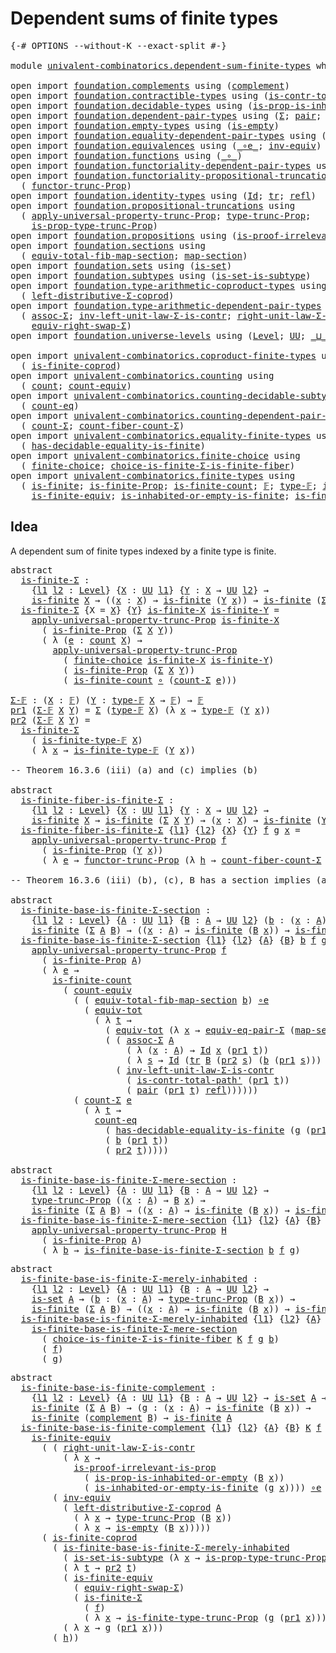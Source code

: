 # Dependent sums of finite types

<pre class="Agda"><a id="43" class="Symbol">{-#</a> <a id="47" class="Keyword">OPTIONS</a> <a id="55" class="Pragma">--without-K</a> <a id="67" class="Pragma">--exact-split</a> <a id="81" class="Symbol">#-}</a>

<a id="86" class="Keyword">module</a> <a id="93" href="univalent-combinatorics.dependent-sum-finite-types.html" class="Module">univalent-combinatorics.dependent-sum-finite-types</a> <a id="144" class="Keyword">where</a>

<a id="151" class="Keyword">open</a> <a id="156" class="Keyword">import</a> <a id="163" href="foundation.complements.html" class="Module">foundation.complements</a> <a id="186" class="Keyword">using</a> <a id="192" class="Symbol">(</a><a id="193" href="foundation.complements.html#465" class="Function">complement</a><a id="203" class="Symbol">)</a>
<a id="205" class="Keyword">open</a> <a id="210" class="Keyword">import</a> <a id="217" href="foundation.contractible-types.html" class="Module">foundation.contractible-types</a> <a id="247" class="Keyword">using</a> <a id="253" class="Symbol">(</a><a id="254" href="foundation-core.contractible-types.html#2189" class="Function">is-contr-total-path&#39;</a><a id="274" class="Symbol">)</a>
<a id="276" class="Keyword">open</a> <a id="281" class="Keyword">import</a> <a id="288" href="foundation.decidable-types.html" class="Module">foundation.decidable-types</a> <a id="315" class="Keyword">using</a> <a id="321" class="Symbol">(</a><a id="322" href="foundation.decidable-types.html#7207" class="Function">is-prop-is-inhabited-or-empty</a><a id="351" class="Symbol">)</a>
<a id="353" class="Keyword">open</a> <a id="358" class="Keyword">import</a> <a id="365" href="foundation.dependent-pair-types.html" class="Module">foundation.dependent-pair-types</a> <a id="397" class="Keyword">using</a> <a id="403" class="Symbol">(</a><a id="404" href="foundation-core.dependent-pair-types.html#502" class="Record">Σ</a><a id="405" class="Symbol">;</a> <a id="407" href="foundation-core.dependent-pair-types.html#575" class="InductiveConstructor">pair</a><a id="411" class="Symbol">;</a> <a id="413" href="foundation-core.dependent-pair-types.html#592" class="Field">pr1</a><a id="416" class="Symbol">;</a> <a id="418" href="foundation-core.dependent-pair-types.html#604" class="Field">pr2</a><a id="421" class="Symbol">)</a>
<a id="423" class="Keyword">open</a> <a id="428" class="Keyword">import</a> <a id="435" href="foundation.empty-types.html" class="Module">foundation.empty-types</a> <a id="458" class="Keyword">using</a> <a id="464" class="Symbol">(</a><a id="465" href="foundation-core.empty-types.html#1218" class="Function">is-empty</a><a id="473" class="Symbol">)</a>
<a id="475" class="Keyword">open</a> <a id="480" class="Keyword">import</a> <a id="487" href="foundation.equality-dependent-pair-types.html" class="Module">foundation.equality-dependent-pair-types</a> <a id="528" class="Keyword">using</a> <a id="534" class="Symbol">(</a><a id="535" href="foundation.equality-dependent-pair-types.html#2064" class="Function">equiv-eq-pair-Σ</a><a id="550" class="Symbol">)</a>
<a id="552" class="Keyword">open</a> <a id="557" class="Keyword">import</a> <a id="564" href="foundation.equivalences.html" class="Module">foundation.equivalences</a> <a id="588" class="Keyword">using</a> <a id="594" class="Symbol">(</a><a id="595" href="foundation-core.equivalences.html#7843" class="Function Operator">_∘e_</a><a id="599" class="Symbol">;</a> <a id="601" href="foundation-core.equivalences.html#5707" class="Function">inv-equiv</a><a id="610" class="Symbol">)</a>
<a id="612" class="Keyword">open</a> <a id="617" class="Keyword">import</a> <a id="624" href="foundation.functions.html" class="Module">foundation.functions</a> <a id="645" class="Keyword">using</a> <a id="651" class="Symbol">(</a><a id="652" href="foundation-core.functions.html#407" class="Function Operator">_∘_</a><a id="655" class="Symbol">)</a>
<a id="657" class="Keyword">open</a> <a id="662" class="Keyword">import</a> <a id="669" href="foundation.functoriality-dependent-pair-types.html" class="Module">foundation.functoriality-dependent-pair-types</a> <a id="715" class="Keyword">using</a> <a id="721" class="Symbol">(</a><a id="722" href="foundation-core.functoriality-dependent-pair-types.html#6804" class="Function">equiv-tot</a><a id="731" class="Symbol">)</a>
<a id="733" class="Keyword">open</a> <a id="738" class="Keyword">import</a> <a id="745" href="foundation.functoriality-propositional-truncation.html" class="Module">foundation.functoriality-propositional-truncation</a> <a id="795" class="Keyword">using</a>
  <a id="803" class="Symbol">(</a> <a id="805" href="foundation.functoriality-propositional-truncation.html#1451" class="Function">functor-trunc-Prop</a><a id="823" class="Symbol">)</a>
<a id="825" class="Keyword">open</a> <a id="830" class="Keyword">import</a> <a id="837" href="foundation.identity-types.html" class="Module">foundation.identity-types</a> <a id="863" class="Keyword">using</a> <a id="869" class="Symbol">(</a><a id="870" href="foundation-core.identity-types.html#641" class="Datatype">Id</a><a id="872" class="Symbol">;</a> <a id="874" href="foundation-core.identity-types.html#4584" class="Function">tr</a><a id="876" class="Symbol">;</a> <a id="878" href="foundation-core.identity-types.html#694" class="InductiveConstructor">refl</a><a id="882" class="Symbol">)</a>
<a id="884" class="Keyword">open</a> <a id="889" class="Keyword">import</a> <a id="896" href="foundation.propositional-truncations.html" class="Module">foundation.propositional-truncations</a> <a id="933" class="Keyword">using</a>
  <a id="941" class="Symbol">(</a> <a id="943" href="foundation.propositional-truncations.html#5148" class="Function">apply-universal-property-trunc-Prop</a><a id="978" class="Symbol">;</a> <a id="980" href="foundation.propositional-truncations.html#1701" class="Postulate">type-trunc-Prop</a><a id="995" class="Symbol">;</a>
    <a id="1001" href="foundation.propositional-truncations.html#1951" class="Function">is-prop-type-trunc-Prop</a><a id="1024" class="Symbol">)</a>
<a id="1026" class="Keyword">open</a> <a id="1031" class="Keyword">import</a> <a id="1038" href="foundation.propositions.html" class="Module">foundation.propositions</a> <a id="1062" class="Keyword">using</a> <a id="1068" class="Symbol">(</a><a id="1069" href="foundation-core.propositions.html#2978" class="Function">is-proof-irrelevant-is-prop</a><a id="1096" class="Symbol">)</a>
<a id="1098" class="Keyword">open</a> <a id="1103" class="Keyword">import</a> <a id="1110" href="foundation.sections.html" class="Module">foundation.sections</a> <a id="1130" class="Keyword">using</a>
  <a id="1138" class="Symbol">(</a> <a id="1140" href="foundation.sections.html#3092" class="Function">equiv-total-fib-map-section</a><a id="1167" class="Symbol">;</a> <a id="1169" href="foundation.sections.html#1762" class="Function">map-section</a><a id="1180" class="Symbol">)</a>
<a id="1182" class="Keyword">open</a> <a id="1187" class="Keyword">import</a> <a id="1194" href="foundation.sets.html" class="Module">foundation.sets</a> <a id="1210" class="Keyword">using</a> <a id="1216" class="Symbol">(</a><a id="1217" href="foundation-core.sets.html#1099" class="Function">is-set</a><a id="1223" class="Symbol">)</a>
<a id="1225" class="Keyword">open</a> <a id="1230" class="Keyword">import</a> <a id="1237" href="foundation.subtypes.html" class="Module">foundation.subtypes</a> <a id="1257" class="Keyword">using</a> <a id="1263" class="Symbol">(</a><a id="1264" href="foundation-core.subtypes.html#4137" class="Function">is-set-is-subtype</a><a id="1281" class="Symbol">)</a>
<a id="1283" class="Keyword">open</a> <a id="1288" class="Keyword">import</a> <a id="1295" href="foundation.type-arithmetic-coproduct-types.html" class="Module">foundation.type-arithmetic-coproduct-types</a> <a id="1338" class="Keyword">using</a>
  <a id="1346" class="Symbol">(</a> <a id="1348" href="foundation.type-arithmetic-coproduct-types.html#7217" class="Function">left-distributive-Σ-coprod</a><a id="1374" class="Symbol">)</a>
<a id="1376" class="Keyword">open</a> <a id="1381" class="Keyword">import</a> <a id="1388" href="foundation.type-arithmetic-dependent-pair-types.html" class="Module">foundation.type-arithmetic-dependent-pair-types</a> <a id="1436" class="Keyword">using</a>
  <a id="1444" class="Symbol">(</a> <a id="1446" href="foundation-core.type-arithmetic-dependent-pair-types.html#5662" class="Function">assoc-Σ</a><a id="1453" class="Symbol">;</a> <a id="1455" href="foundation-core.type-arithmetic-dependent-pair-types.html#3569" class="Function">inv-left-unit-law-Σ-is-contr</a><a id="1483" class="Symbol">;</a> <a id="1485" href="foundation-core.type-arithmetic-dependent-pair-types.html#4301" class="Function">right-unit-law-Σ-is-contr</a><a id="1510" class="Symbol">;</a>
    <a id="1516" href="foundation-core.type-arithmetic-dependent-pair-types.html#11499" class="Function">equiv-right-swap-Σ</a><a id="1534" class="Symbol">)</a>
<a id="1536" class="Keyword">open</a> <a id="1541" class="Keyword">import</a> <a id="1548" href="foundation.universe-levels.html" class="Module">foundation.universe-levels</a> <a id="1575" class="Keyword">using</a> <a id="1581" class="Symbol">(</a><a id="1582" href="Agda.Primitive.html#597" class="Postulate">Level</a><a id="1587" class="Symbol">;</a> <a id="1589" href="foundation-core.universe-levels.html#222" class="Primitive">UU</a><a id="1591" class="Symbol">;</a> <a id="1593" href="Agda.Primitive.html#810" class="Primitive Operator">_⊔_</a><a id="1596" class="Symbol">)</a>

<a id="1599" class="Keyword">open</a> <a id="1604" class="Keyword">import</a> <a id="1611" href="univalent-combinatorics.coproduct-finite-types.html" class="Module">univalent-combinatorics.coproduct-finite-types</a> <a id="1658" class="Keyword">using</a>
  <a id="1666" class="Symbol">(</a> <a id="1668" href="univalent-combinatorics.coproduct-finite-types.html#1581" class="Function">is-finite-coprod</a><a id="1684" class="Symbol">)</a>
<a id="1686" class="Keyword">open</a> <a id="1691" class="Keyword">import</a> <a id="1698" href="univalent-combinatorics.counting.html" class="Module">univalent-combinatorics.counting</a> <a id="1731" class="Keyword">using</a>
  <a id="1739" class="Symbol">(</a> <a id="1741" href="univalent-combinatorics.counting.html#1746" class="Function">count</a><a id="1746" class="Symbol">;</a> <a id="1748" href="univalent-combinatorics.counting.html#2961" class="Function">count-equiv</a><a id="1759" class="Symbol">)</a>
<a id="1761" class="Keyword">open</a> <a id="1766" class="Keyword">import</a> <a id="1773" href="univalent-combinatorics.counting-decidable-subtypes.html" class="Module">univalent-combinatorics.counting-decidable-subtypes</a> <a id="1825" class="Keyword">using</a>
  <a id="1833" class="Symbol">(</a> <a id="1835" href="univalent-combinatorics.counting-decidable-subtypes.html#3453" class="Function">count-eq</a><a id="1843" class="Symbol">)</a>
<a id="1845" class="Keyword">open</a> <a id="1850" class="Keyword">import</a> <a id="1857" href="univalent-combinatorics.counting-dependent-pair-types.html" class="Module">univalent-combinatorics.counting-dependent-pair-types</a> <a id="1911" class="Keyword">using</a>
  <a id="1919" class="Symbol">(</a> <a id="1921" href="univalent-combinatorics.counting-dependent-pair-types.html#3962" class="Function">count-Σ</a><a id="1928" class="Symbol">;</a> <a id="1930" href="univalent-combinatorics.counting-dependent-pair-types.html#5330" class="Function">count-fiber-count-Σ</a><a id="1949" class="Symbol">)</a>
<a id="1951" class="Keyword">open</a> <a id="1956" class="Keyword">import</a> <a id="1963" href="univalent-combinatorics.equality-finite-types.html" class="Module">univalent-combinatorics.equality-finite-types</a> <a id="2009" class="Keyword">using</a>
  <a id="2017" class="Symbol">(</a> <a id="2019" href="univalent-combinatorics.equality-finite-types.html#1960" class="Function">has-decidable-equality-is-finite</a><a id="2051" class="Symbol">)</a>
<a id="2053" class="Keyword">open</a> <a id="2058" class="Keyword">import</a> <a id="2065" href="univalent-combinatorics.finite-choice.html" class="Module">univalent-combinatorics.finite-choice</a> <a id="2103" class="Keyword">using</a>
  <a id="2111" class="Symbol">(</a> <a id="2113" href="univalent-combinatorics.finite-choice.html#3449" class="Function">finite-choice</a><a id="2126" class="Symbol">;</a> <a id="2128" href="univalent-combinatorics.finite-choice.html#5480" class="Function">choice-is-finite-Σ-is-finite-fiber</a><a id="2162" class="Symbol">)</a>
<a id="2164" class="Keyword">open</a> <a id="2169" class="Keyword">import</a> <a id="2176" href="univalent-combinatorics.finite-types.html" class="Module">univalent-combinatorics.finite-types</a> <a id="2213" class="Keyword">using</a>
  <a id="2221" class="Symbol">(</a> <a id="2223" href="univalent-combinatorics.finite-types.html#3732" class="Function">is-finite</a><a id="2232" class="Symbol">;</a> <a id="2234" href="univalent-combinatorics.finite-types.html#3641" class="Function">is-finite-Prop</a><a id="2248" class="Symbol">;</a> <a id="2250" href="univalent-combinatorics.finite-types.html#3971" class="Function">is-finite-count</a><a id="2265" class="Symbol">;</a> <a id="2267" href="univalent-combinatorics.finite-types.html#4123" class="Function">𝔽</a><a id="2268" class="Symbol">;</a> <a id="2270" href="univalent-combinatorics.finite-types.html#4171" class="Function">type-𝔽</a><a id="2276" class="Symbol">;</a> <a id="2278" href="univalent-combinatorics.finite-types.html#4222" class="Function">is-finite-type-𝔽</a><a id="2294" class="Symbol">;</a>
    <a id="2300" href="univalent-combinatorics.finite-types.html#5952" class="Function">is-finite-equiv</a><a id="2315" class="Symbol">;</a> <a id="2317" href="univalent-combinatorics.finite-types.html#14446" class="Function">is-inhabited-or-empty-is-finite</a><a id="2348" class="Symbol">;</a> <a id="2350" href="univalent-combinatorics.finite-types.html#15158" class="Function">is-finite-type-trunc-Prop</a><a id="2375" class="Symbol">)</a>
</pre>
## Idea

A dependent sum of finite types indexed by a finite type is finite.

<pre class="Agda"><a id="2468" class="Keyword">abstract</a>
  <a id="is-finite-Σ"></a><a id="2479" href="univalent-combinatorics.dependent-sum-finite-types.html#2479" class="Function">is-finite-Σ</a> <a id="2491" class="Symbol">:</a>
    <a id="2497" class="Symbol">{</a><a id="2498" href="univalent-combinatorics.dependent-sum-finite-types.html#2498" class="Bound">l1</a> <a id="2501" href="univalent-combinatorics.dependent-sum-finite-types.html#2501" class="Bound">l2</a> <a id="2504" class="Symbol">:</a> <a id="2506" href="Agda.Primitive.html#597" class="Postulate">Level</a><a id="2511" class="Symbol">}</a> <a id="2513" class="Symbol">{</a><a id="2514" href="univalent-combinatorics.dependent-sum-finite-types.html#2514" class="Bound">X</a> <a id="2516" class="Symbol">:</a> <a id="2518" href="foundation-core.universe-levels.html#222" class="Primitive">UU</a> <a id="2521" href="univalent-combinatorics.dependent-sum-finite-types.html#2498" class="Bound">l1</a><a id="2523" class="Symbol">}</a> <a id="2525" class="Symbol">{</a><a id="2526" href="univalent-combinatorics.dependent-sum-finite-types.html#2526" class="Bound">Y</a> <a id="2528" class="Symbol">:</a> <a id="2530" href="univalent-combinatorics.dependent-sum-finite-types.html#2514" class="Bound">X</a> <a id="2532" class="Symbol">→</a> <a id="2534" href="foundation-core.universe-levels.html#222" class="Primitive">UU</a> <a id="2537" href="univalent-combinatorics.dependent-sum-finite-types.html#2501" class="Bound">l2</a><a id="2539" class="Symbol">}</a> <a id="2541" class="Symbol">→</a>
    <a id="2547" href="univalent-combinatorics.finite-types.html#3732" class="Function">is-finite</a> <a id="2557" href="univalent-combinatorics.dependent-sum-finite-types.html#2514" class="Bound">X</a> <a id="2559" class="Symbol">→</a> <a id="2561" class="Symbol">((</a><a id="2563" href="univalent-combinatorics.dependent-sum-finite-types.html#2563" class="Bound">x</a> <a id="2565" class="Symbol">:</a> <a id="2567" href="univalent-combinatorics.dependent-sum-finite-types.html#2514" class="Bound">X</a><a id="2568" class="Symbol">)</a> <a id="2570" class="Symbol">→</a> <a id="2572" href="univalent-combinatorics.finite-types.html#3732" class="Function">is-finite</a> <a id="2582" class="Symbol">(</a><a id="2583" href="univalent-combinatorics.dependent-sum-finite-types.html#2526" class="Bound">Y</a> <a id="2585" href="univalent-combinatorics.dependent-sum-finite-types.html#2563" class="Bound">x</a><a id="2586" class="Symbol">))</a> <a id="2589" class="Symbol">→</a> <a id="2591" href="univalent-combinatorics.finite-types.html#3732" class="Function">is-finite</a> <a id="2601" class="Symbol">(</a><a id="2602" href="foundation-core.dependent-pair-types.html#502" class="Record">Σ</a> <a id="2604" href="univalent-combinatorics.dependent-sum-finite-types.html#2514" class="Bound">X</a> <a id="2606" href="univalent-combinatorics.dependent-sum-finite-types.html#2526" class="Bound">Y</a><a id="2607" class="Symbol">)</a>
  <a id="2611" href="univalent-combinatorics.dependent-sum-finite-types.html#2479" class="Function">is-finite-Σ</a> <a id="2623" class="Symbol">{</a><a id="2624" class="Argument">X</a> <a id="2626" class="Symbol">=</a> <a id="2628" href="univalent-combinatorics.dependent-sum-finite-types.html#2628" class="Bound">X</a><a id="2629" class="Symbol">}</a> <a id="2631" class="Symbol">{</a><a id="2632" href="univalent-combinatorics.dependent-sum-finite-types.html#2632" class="Bound">Y</a><a id="2633" class="Symbol">}</a> <a id="2635" href="univalent-combinatorics.dependent-sum-finite-types.html#2635" class="Bound">is-finite-X</a> <a id="2647" href="univalent-combinatorics.dependent-sum-finite-types.html#2647" class="Bound">is-finite-Y</a> <a id="2659" class="Symbol">=</a>
    <a id="2665" href="foundation.propositional-truncations.html#5148" class="Function">apply-universal-property-trunc-Prop</a> <a id="2701" href="univalent-combinatorics.dependent-sum-finite-types.html#2635" class="Bound">is-finite-X</a>
      <a id="2719" class="Symbol">(</a> <a id="2721" href="univalent-combinatorics.finite-types.html#3641" class="Function">is-finite-Prop</a> <a id="2736" class="Symbol">(</a><a id="2737" href="foundation-core.dependent-pair-types.html#502" class="Record">Σ</a> <a id="2739" href="univalent-combinatorics.dependent-sum-finite-types.html#2628" class="Bound">X</a> <a id="2741" href="univalent-combinatorics.dependent-sum-finite-types.html#2632" class="Bound">Y</a><a id="2742" class="Symbol">))</a>
      <a id="2751" class="Symbol">(</a> <a id="2753" class="Symbol">λ</a> <a id="2755" class="Symbol">(</a><a id="2756" href="univalent-combinatorics.dependent-sum-finite-types.html#2756" class="Bound">e</a> <a id="2758" class="Symbol">:</a> <a id="2760" href="univalent-combinatorics.counting.html#1746" class="Function">count</a> <a id="2766" href="univalent-combinatorics.dependent-sum-finite-types.html#2628" class="Bound">X</a><a id="2767" class="Symbol">)</a> <a id="2769" class="Symbol">→</a>
        <a id="2779" href="foundation.propositional-truncations.html#5148" class="Function">apply-universal-property-trunc-Prop</a>
          <a id="2825" class="Symbol">(</a> <a id="2827" href="univalent-combinatorics.finite-choice.html#3449" class="Function">finite-choice</a> <a id="2841" href="univalent-combinatorics.dependent-sum-finite-types.html#2635" class="Bound">is-finite-X</a> <a id="2853" href="univalent-combinatorics.dependent-sum-finite-types.html#2647" class="Bound">is-finite-Y</a><a id="2864" class="Symbol">)</a>
          <a id="2876" class="Symbol">(</a> <a id="2878" href="univalent-combinatorics.finite-types.html#3641" class="Function">is-finite-Prop</a> <a id="2893" class="Symbol">(</a><a id="2894" href="foundation-core.dependent-pair-types.html#502" class="Record">Σ</a> <a id="2896" href="univalent-combinatorics.dependent-sum-finite-types.html#2628" class="Bound">X</a> <a id="2898" href="univalent-combinatorics.dependent-sum-finite-types.html#2632" class="Bound">Y</a><a id="2899" class="Symbol">))</a>
          <a id="2912" class="Symbol">(</a> <a id="2914" href="univalent-combinatorics.finite-types.html#3971" class="Function">is-finite-count</a> <a id="2930" href="foundation-core.functions.html#407" class="Function Operator">∘</a> <a id="2932" class="Symbol">(</a><a id="2933" href="univalent-combinatorics.counting-dependent-pair-types.html#3962" class="Function">count-Σ</a> <a id="2941" href="univalent-combinatorics.dependent-sum-finite-types.html#2756" class="Bound">e</a><a id="2942" class="Symbol">)))</a>

<a id="Σ-𝔽"></a><a id="2947" href="univalent-combinatorics.dependent-sum-finite-types.html#2947" class="Function">Σ-𝔽</a> <a id="2951" class="Symbol">:</a> <a id="2953" class="Symbol">(</a><a id="2954" href="univalent-combinatorics.dependent-sum-finite-types.html#2954" class="Bound">X</a> <a id="2956" class="Symbol">:</a> <a id="2958" href="univalent-combinatorics.finite-types.html#4123" class="Function">𝔽</a><a id="2959" class="Symbol">)</a> <a id="2961" class="Symbol">(</a><a id="2962" href="univalent-combinatorics.dependent-sum-finite-types.html#2962" class="Bound">Y</a> <a id="2964" class="Symbol">:</a> <a id="2966" href="univalent-combinatorics.finite-types.html#4171" class="Function">type-𝔽</a> <a id="2973" href="univalent-combinatorics.dependent-sum-finite-types.html#2954" class="Bound">X</a> <a id="2975" class="Symbol">→</a> <a id="2977" href="univalent-combinatorics.finite-types.html#4123" class="Function">𝔽</a><a id="2978" class="Symbol">)</a> <a id="2980" class="Symbol">→</a> <a id="2982" href="univalent-combinatorics.finite-types.html#4123" class="Function">𝔽</a>
<a id="2984" href="foundation-core.dependent-pair-types.html#592" class="Field">pr1</a> <a id="2988" class="Symbol">(</a><a id="2989" href="univalent-combinatorics.dependent-sum-finite-types.html#2947" class="Function">Σ-𝔽</a> <a id="2993" href="univalent-combinatorics.dependent-sum-finite-types.html#2993" class="Bound">X</a> <a id="2995" href="univalent-combinatorics.dependent-sum-finite-types.html#2995" class="Bound">Y</a><a id="2996" class="Symbol">)</a> <a id="2998" class="Symbol">=</a> <a id="3000" href="foundation-core.dependent-pair-types.html#502" class="Record">Σ</a> <a id="3002" class="Symbol">(</a><a id="3003" href="univalent-combinatorics.finite-types.html#4171" class="Function">type-𝔽</a> <a id="3010" href="univalent-combinatorics.dependent-sum-finite-types.html#2993" class="Bound">X</a><a id="3011" class="Symbol">)</a> <a id="3013" class="Symbol">(λ</a> <a id="3016" href="univalent-combinatorics.dependent-sum-finite-types.html#3016" class="Bound">x</a> <a id="3018" class="Symbol">→</a> <a id="3020" href="univalent-combinatorics.finite-types.html#4171" class="Function">type-𝔽</a> <a id="3027" class="Symbol">(</a><a id="3028" href="univalent-combinatorics.dependent-sum-finite-types.html#2995" class="Bound">Y</a> <a id="3030" href="univalent-combinatorics.dependent-sum-finite-types.html#3016" class="Bound">x</a><a id="3031" class="Symbol">))</a>
<a id="3034" href="foundation-core.dependent-pair-types.html#604" class="Field">pr2</a> <a id="3038" class="Symbol">(</a><a id="3039" href="univalent-combinatorics.dependent-sum-finite-types.html#2947" class="Function">Σ-𝔽</a> <a id="3043" href="univalent-combinatorics.dependent-sum-finite-types.html#3043" class="Bound">X</a> <a id="3045" href="univalent-combinatorics.dependent-sum-finite-types.html#3045" class="Bound">Y</a><a id="3046" class="Symbol">)</a> <a id="3048" class="Symbol">=</a>
  <a id="3052" href="univalent-combinatorics.dependent-sum-finite-types.html#2479" class="Function">is-finite-Σ</a>
    <a id="3068" class="Symbol">(</a> <a id="3070" href="univalent-combinatorics.finite-types.html#4222" class="Function">is-finite-type-𝔽</a> <a id="3087" href="univalent-combinatorics.dependent-sum-finite-types.html#3043" class="Bound">X</a><a id="3088" class="Symbol">)</a>
    <a id="3094" class="Symbol">(</a> <a id="3096" class="Symbol">λ</a> <a id="3098" href="univalent-combinatorics.dependent-sum-finite-types.html#3098" class="Bound">x</a> <a id="3100" class="Symbol">→</a> <a id="3102" href="univalent-combinatorics.finite-types.html#4222" class="Function">is-finite-type-𝔽</a> <a id="3119" class="Symbol">(</a><a id="3120" href="univalent-combinatorics.dependent-sum-finite-types.html#3045" class="Bound">Y</a> <a id="3122" href="univalent-combinatorics.dependent-sum-finite-types.html#3098" class="Bound">x</a><a id="3123" class="Symbol">))</a>

<a id="3127" class="Comment">-- Theorem 16.3.6 (iii) (a) and (c) implies (b)</a>

<a id="3176" class="Keyword">abstract</a>
  <a id="is-finite-fiber-is-finite-Σ"></a><a id="3187" href="univalent-combinatorics.dependent-sum-finite-types.html#3187" class="Function">is-finite-fiber-is-finite-Σ</a> <a id="3215" class="Symbol">:</a>
    <a id="3221" class="Symbol">{</a><a id="3222" href="univalent-combinatorics.dependent-sum-finite-types.html#3222" class="Bound">l1</a> <a id="3225" href="univalent-combinatorics.dependent-sum-finite-types.html#3225" class="Bound">l2</a> <a id="3228" class="Symbol">:</a> <a id="3230" href="Agda.Primitive.html#597" class="Postulate">Level</a><a id="3235" class="Symbol">}</a> <a id="3237" class="Symbol">{</a><a id="3238" href="univalent-combinatorics.dependent-sum-finite-types.html#3238" class="Bound">X</a> <a id="3240" class="Symbol">:</a> <a id="3242" href="foundation-core.universe-levels.html#222" class="Primitive">UU</a> <a id="3245" href="univalent-combinatorics.dependent-sum-finite-types.html#3222" class="Bound">l1</a><a id="3247" class="Symbol">}</a> <a id="3249" class="Symbol">{</a><a id="3250" href="univalent-combinatorics.dependent-sum-finite-types.html#3250" class="Bound">Y</a> <a id="3252" class="Symbol">:</a> <a id="3254" href="univalent-combinatorics.dependent-sum-finite-types.html#3238" class="Bound">X</a> <a id="3256" class="Symbol">→</a> <a id="3258" href="foundation-core.universe-levels.html#222" class="Primitive">UU</a> <a id="3261" href="univalent-combinatorics.dependent-sum-finite-types.html#3225" class="Bound">l2</a><a id="3263" class="Symbol">}</a> <a id="3265" class="Symbol">→</a>
    <a id="3271" href="univalent-combinatorics.finite-types.html#3732" class="Function">is-finite</a> <a id="3281" href="univalent-combinatorics.dependent-sum-finite-types.html#3238" class="Bound">X</a> <a id="3283" class="Symbol">→</a> <a id="3285" href="univalent-combinatorics.finite-types.html#3732" class="Function">is-finite</a> <a id="3295" class="Symbol">(</a><a id="3296" href="foundation-core.dependent-pair-types.html#502" class="Record">Σ</a> <a id="3298" href="univalent-combinatorics.dependent-sum-finite-types.html#3238" class="Bound">X</a> <a id="3300" href="univalent-combinatorics.dependent-sum-finite-types.html#3250" class="Bound">Y</a><a id="3301" class="Symbol">)</a> <a id="3303" class="Symbol">→</a> <a id="3305" class="Symbol">(</a><a id="3306" href="univalent-combinatorics.dependent-sum-finite-types.html#3306" class="Bound">x</a> <a id="3308" class="Symbol">:</a> <a id="3310" href="univalent-combinatorics.dependent-sum-finite-types.html#3238" class="Bound">X</a><a id="3311" class="Symbol">)</a> <a id="3313" class="Symbol">→</a> <a id="3315" href="univalent-combinatorics.finite-types.html#3732" class="Function">is-finite</a> <a id="3325" class="Symbol">(</a><a id="3326" href="univalent-combinatorics.dependent-sum-finite-types.html#3250" class="Bound">Y</a> <a id="3328" href="univalent-combinatorics.dependent-sum-finite-types.html#3306" class="Bound">x</a><a id="3329" class="Symbol">)</a>
  <a id="3333" href="univalent-combinatorics.dependent-sum-finite-types.html#3187" class="Function">is-finite-fiber-is-finite-Σ</a> <a id="3361" class="Symbol">{</a><a id="3362" href="univalent-combinatorics.dependent-sum-finite-types.html#3362" class="Bound">l1</a><a id="3364" class="Symbol">}</a> <a id="3366" class="Symbol">{</a><a id="3367" href="univalent-combinatorics.dependent-sum-finite-types.html#3367" class="Bound">l2</a><a id="3369" class="Symbol">}</a> <a id="3371" class="Symbol">{</a><a id="3372" href="univalent-combinatorics.dependent-sum-finite-types.html#3372" class="Bound">X</a><a id="3373" class="Symbol">}</a> <a id="3375" class="Symbol">{</a><a id="3376" href="univalent-combinatorics.dependent-sum-finite-types.html#3376" class="Bound">Y</a><a id="3377" class="Symbol">}</a> <a id="3379" href="univalent-combinatorics.dependent-sum-finite-types.html#3379" class="Bound">f</a> <a id="3381" href="univalent-combinatorics.dependent-sum-finite-types.html#3381" class="Bound">g</a> <a id="3383" href="univalent-combinatorics.dependent-sum-finite-types.html#3383" class="Bound">x</a> <a id="3385" class="Symbol">=</a>
    <a id="3391" href="foundation.propositional-truncations.html#5148" class="Function">apply-universal-property-trunc-Prop</a> <a id="3427" href="univalent-combinatorics.dependent-sum-finite-types.html#3379" class="Bound">f</a>
      <a id="3435" class="Symbol">(</a> <a id="3437" href="univalent-combinatorics.finite-types.html#3641" class="Function">is-finite-Prop</a> <a id="3452" class="Symbol">(</a><a id="3453" href="univalent-combinatorics.dependent-sum-finite-types.html#3376" class="Bound">Y</a> <a id="3455" href="univalent-combinatorics.dependent-sum-finite-types.html#3383" class="Bound">x</a><a id="3456" class="Symbol">))</a>
      <a id="3465" class="Symbol">(</a> <a id="3467" class="Symbol">λ</a> <a id="3469" href="univalent-combinatorics.dependent-sum-finite-types.html#3469" class="Bound">e</a> <a id="3471" class="Symbol">→</a> <a id="3473" href="foundation.functoriality-propositional-truncation.html#1451" class="Function">functor-trunc-Prop</a> <a id="3492" class="Symbol">(λ</a> <a id="3495" href="univalent-combinatorics.dependent-sum-finite-types.html#3495" class="Bound">h</a> <a id="3497" class="Symbol">→</a> <a id="3499" href="univalent-combinatorics.counting-dependent-pair-types.html#5330" class="Function">count-fiber-count-Σ</a> <a id="3519" href="univalent-combinatorics.dependent-sum-finite-types.html#3469" class="Bound">e</a> <a id="3521" href="univalent-combinatorics.dependent-sum-finite-types.html#3495" class="Bound">h</a> <a id="3523" href="univalent-combinatorics.dependent-sum-finite-types.html#3383" class="Bound">x</a><a id="3524" class="Symbol">)</a> <a id="3526" href="univalent-combinatorics.dependent-sum-finite-types.html#3381" class="Bound">g</a><a id="3527" class="Symbol">)</a>

<a id="3530" class="Comment">-- Theorem 16.3.6 (iii) (b), (c), B has a section implies (a)</a>

<a id="3593" class="Keyword">abstract</a>
  <a id="is-finite-base-is-finite-Σ-section"></a><a id="3604" href="univalent-combinatorics.dependent-sum-finite-types.html#3604" class="Function">is-finite-base-is-finite-Σ-section</a> <a id="3639" class="Symbol">:</a>
    <a id="3645" class="Symbol">{</a><a id="3646" href="univalent-combinatorics.dependent-sum-finite-types.html#3646" class="Bound">l1</a> <a id="3649" href="univalent-combinatorics.dependent-sum-finite-types.html#3649" class="Bound">l2</a> <a id="3652" class="Symbol">:</a> <a id="3654" href="Agda.Primitive.html#597" class="Postulate">Level</a><a id="3659" class="Symbol">}</a> <a id="3661" class="Symbol">{</a><a id="3662" href="univalent-combinatorics.dependent-sum-finite-types.html#3662" class="Bound">A</a> <a id="3664" class="Symbol">:</a> <a id="3666" href="foundation-core.universe-levels.html#222" class="Primitive">UU</a> <a id="3669" href="univalent-combinatorics.dependent-sum-finite-types.html#3646" class="Bound">l1</a><a id="3671" class="Symbol">}</a> <a id="3673" class="Symbol">{</a><a id="3674" href="univalent-combinatorics.dependent-sum-finite-types.html#3674" class="Bound">B</a> <a id="3676" class="Symbol">:</a> <a id="3678" href="univalent-combinatorics.dependent-sum-finite-types.html#3662" class="Bound">A</a> <a id="3680" class="Symbol">→</a> <a id="3682" href="foundation-core.universe-levels.html#222" class="Primitive">UU</a> <a id="3685" href="univalent-combinatorics.dependent-sum-finite-types.html#3649" class="Bound">l2</a><a id="3687" class="Symbol">}</a> <a id="3689" class="Symbol">(</a><a id="3690" href="univalent-combinatorics.dependent-sum-finite-types.html#3690" class="Bound">b</a> <a id="3692" class="Symbol">:</a> <a id="3694" class="Symbol">(</a><a id="3695" href="univalent-combinatorics.dependent-sum-finite-types.html#3695" class="Bound">x</a> <a id="3697" class="Symbol">:</a> <a id="3699" href="univalent-combinatorics.dependent-sum-finite-types.html#3662" class="Bound">A</a><a id="3700" class="Symbol">)</a> <a id="3702" class="Symbol">→</a> <a id="3704" href="univalent-combinatorics.dependent-sum-finite-types.html#3674" class="Bound">B</a> <a id="3706" href="univalent-combinatorics.dependent-sum-finite-types.html#3695" class="Bound">x</a><a id="3707" class="Symbol">)</a> <a id="3709" class="Symbol">→</a>
    <a id="3715" href="univalent-combinatorics.finite-types.html#3732" class="Function">is-finite</a> <a id="3725" class="Symbol">(</a><a id="3726" href="foundation-core.dependent-pair-types.html#502" class="Record">Σ</a> <a id="3728" href="univalent-combinatorics.dependent-sum-finite-types.html#3662" class="Bound">A</a> <a id="3730" href="univalent-combinatorics.dependent-sum-finite-types.html#3674" class="Bound">B</a><a id="3731" class="Symbol">)</a> <a id="3733" class="Symbol">→</a> <a id="3735" class="Symbol">((</a><a id="3737" href="univalent-combinatorics.dependent-sum-finite-types.html#3737" class="Bound">x</a> <a id="3739" class="Symbol">:</a> <a id="3741" href="univalent-combinatorics.dependent-sum-finite-types.html#3662" class="Bound">A</a><a id="3742" class="Symbol">)</a> <a id="3744" class="Symbol">→</a> <a id="3746" href="univalent-combinatorics.finite-types.html#3732" class="Function">is-finite</a> <a id="3756" class="Symbol">(</a><a id="3757" href="univalent-combinatorics.dependent-sum-finite-types.html#3674" class="Bound">B</a> <a id="3759" href="univalent-combinatorics.dependent-sum-finite-types.html#3737" class="Bound">x</a><a id="3760" class="Symbol">))</a> <a id="3763" class="Symbol">→</a> <a id="3765" href="univalent-combinatorics.finite-types.html#3732" class="Function">is-finite</a> <a id="3775" href="univalent-combinatorics.dependent-sum-finite-types.html#3662" class="Bound">A</a>
  <a id="3779" href="univalent-combinatorics.dependent-sum-finite-types.html#3604" class="Function">is-finite-base-is-finite-Σ-section</a> <a id="3814" class="Symbol">{</a><a id="3815" href="univalent-combinatorics.dependent-sum-finite-types.html#3815" class="Bound">l1</a><a id="3817" class="Symbol">}</a> <a id="3819" class="Symbol">{</a><a id="3820" href="univalent-combinatorics.dependent-sum-finite-types.html#3820" class="Bound">l2</a><a id="3822" class="Symbol">}</a> <a id="3824" class="Symbol">{</a><a id="3825" href="univalent-combinatorics.dependent-sum-finite-types.html#3825" class="Bound">A</a><a id="3826" class="Symbol">}</a> <a id="3828" class="Symbol">{</a><a id="3829" href="univalent-combinatorics.dependent-sum-finite-types.html#3829" class="Bound">B</a><a id="3830" class="Symbol">}</a> <a id="3832" href="univalent-combinatorics.dependent-sum-finite-types.html#3832" class="Bound">b</a> <a id="3834" href="univalent-combinatorics.dependent-sum-finite-types.html#3834" class="Bound">f</a> <a id="3836" href="univalent-combinatorics.dependent-sum-finite-types.html#3836" class="Bound">g</a> <a id="3838" class="Symbol">=</a>
    <a id="3844" href="foundation.propositional-truncations.html#5148" class="Function">apply-universal-property-trunc-Prop</a> <a id="3880" href="univalent-combinatorics.dependent-sum-finite-types.html#3834" class="Bound">f</a>
      <a id="3888" class="Symbol">(</a> <a id="3890" href="univalent-combinatorics.finite-types.html#3641" class="Function">is-finite-Prop</a> <a id="3905" href="univalent-combinatorics.dependent-sum-finite-types.html#3825" class="Bound">A</a><a id="3906" class="Symbol">)</a>
      <a id="3914" class="Symbol">(</a> <a id="3916" class="Symbol">λ</a> <a id="3918" href="univalent-combinatorics.dependent-sum-finite-types.html#3918" class="Bound">e</a> <a id="3920" class="Symbol">→</a>
        <a id="3930" href="univalent-combinatorics.finite-types.html#3971" class="Function">is-finite-count</a>
          <a id="3956" class="Symbol">(</a> <a id="3958" href="univalent-combinatorics.counting.html#2961" class="Function">count-equiv</a>
            <a id="3982" class="Symbol">(</a> <a id="3984" class="Symbol">(</a> <a id="3986" href="foundation.sections.html#3092" class="Function">equiv-total-fib-map-section</a> <a id="4014" href="univalent-combinatorics.dependent-sum-finite-types.html#3832" class="Bound">b</a><a id="4015" class="Symbol">)</a> <a id="4017" href="foundation-core.equivalences.html#7843" class="Function Operator">∘e</a>
              <a id="4034" class="Symbol">(</a> <a id="4036" href="foundation-core.functoriality-dependent-pair-types.html#6804" class="Function">equiv-tot</a>
                <a id="4062" class="Symbol">(</a> <a id="4064" class="Symbol">λ</a> <a id="4066" href="univalent-combinatorics.dependent-sum-finite-types.html#4066" class="Bound">t</a> <a id="4068" class="Symbol">→</a>
                  <a id="4088" class="Symbol">(</a> <a id="4090" href="foundation-core.functoriality-dependent-pair-types.html#6804" class="Function">equiv-tot</a> <a id="4100" class="Symbol">(λ</a> <a id="4103" href="univalent-combinatorics.dependent-sum-finite-types.html#4103" class="Bound">x</a> <a id="4105" class="Symbol">→</a> <a id="4107" href="foundation.equality-dependent-pair-types.html#2064" class="Function">equiv-eq-pair-Σ</a> <a id="4123" class="Symbol">(</a><a id="4124" href="foundation.sections.html#1762" class="Function">map-section</a> <a id="4136" href="univalent-combinatorics.dependent-sum-finite-types.html#3832" class="Bound">b</a> <a id="4138" href="univalent-combinatorics.dependent-sum-finite-types.html#4103" class="Bound">x</a><a id="4139" class="Symbol">)</a> <a id="4141" href="univalent-combinatorics.dependent-sum-finite-types.html#4066" class="Bound">t</a><a id="4142" class="Symbol">))</a> <a id="4145" href="foundation-core.equivalences.html#7843" class="Function Operator">∘e</a>
                  <a id="4166" class="Symbol">(</a> <a id="4168" class="Symbol">(</a> <a id="4170" href="foundation-core.type-arithmetic-dependent-pair-types.html#5662" class="Function">assoc-Σ</a> <a id="4178" href="univalent-combinatorics.dependent-sum-finite-types.html#3825" class="Bound">A</a>
                      <a id="4202" class="Symbol">(</a> <a id="4204" class="Symbol">λ</a> <a id="4206" class="Symbol">(</a><a id="4207" href="univalent-combinatorics.dependent-sum-finite-types.html#4207" class="Bound">x</a> <a id="4209" class="Symbol">:</a> <a id="4211" href="univalent-combinatorics.dependent-sum-finite-types.html#3825" class="Bound">A</a><a id="4212" class="Symbol">)</a> <a id="4214" class="Symbol">→</a> <a id="4216" href="foundation-core.identity-types.html#641" class="Datatype">Id</a> <a id="4219" href="univalent-combinatorics.dependent-sum-finite-types.html#4207" class="Bound">x</a> <a id="4221" class="Symbol">(</a><a id="4222" href="foundation-core.dependent-pair-types.html#592" class="Field">pr1</a> <a id="4226" href="univalent-combinatorics.dependent-sum-finite-types.html#4066" class="Bound">t</a><a id="4227" class="Symbol">))</a>
                      <a id="4252" class="Symbol">(</a> <a id="4254" class="Symbol">λ</a> <a id="4256" href="univalent-combinatorics.dependent-sum-finite-types.html#4256" class="Bound">s</a> <a id="4258" class="Symbol">→</a> <a id="4260" href="foundation-core.identity-types.html#641" class="Datatype">Id</a> <a id="4263" class="Symbol">(</a><a id="4264" href="foundation-core.identity-types.html#4584" class="Function">tr</a> <a id="4267" href="univalent-combinatorics.dependent-sum-finite-types.html#3829" class="Bound">B</a> <a id="4269" class="Symbol">(</a><a id="4270" href="foundation-core.dependent-pair-types.html#604" class="Field">pr2</a> <a id="4274" href="univalent-combinatorics.dependent-sum-finite-types.html#4256" class="Bound">s</a><a id="4275" class="Symbol">)</a> <a id="4277" class="Symbol">(</a><a id="4278" href="univalent-combinatorics.dependent-sum-finite-types.html#3832" class="Bound">b</a> <a id="4280" class="Symbol">(</a><a id="4281" href="foundation-core.dependent-pair-types.html#592" class="Field">pr1</a> <a id="4285" href="univalent-combinatorics.dependent-sum-finite-types.html#4256" class="Bound">s</a><a id="4286" class="Symbol">)))</a> <a id="4290" class="Symbol">(</a><a id="4291" href="foundation-core.dependent-pair-types.html#604" class="Field">pr2</a> <a id="4295" href="univalent-combinatorics.dependent-sum-finite-types.html#4066" class="Bound">t</a><a id="4296" class="Symbol">)))</a> <a id="4300" href="foundation-core.equivalences.html#7843" class="Function Operator">∘e</a>
                    <a id="4323" class="Symbol">(</a> <a id="4325" href="foundation-core.type-arithmetic-dependent-pair-types.html#3569" class="Function">inv-left-unit-law-Σ-is-contr</a>
                      <a id="4376" class="Symbol">(</a> <a id="4378" href="foundation-core.contractible-types.html#2189" class="Function">is-contr-total-path&#39;</a> <a id="4399" class="Symbol">(</a><a id="4400" href="foundation-core.dependent-pair-types.html#592" class="Field">pr1</a> <a id="4404" href="univalent-combinatorics.dependent-sum-finite-types.html#4066" class="Bound">t</a><a id="4405" class="Symbol">))</a>
                      <a id="4430" class="Symbol">(</a> <a id="4432" href="foundation-core.dependent-pair-types.html#575" class="InductiveConstructor">pair</a> <a id="4437" class="Symbol">(</a><a id="4438" href="foundation-core.dependent-pair-types.html#592" class="Field">pr1</a> <a id="4442" href="univalent-combinatorics.dependent-sum-finite-types.html#4066" class="Bound">t</a><a id="4443" class="Symbol">)</a> <a id="4445" href="foundation-core.identity-types.html#694" class="InductiveConstructor">refl</a><a id="4449" class="Symbol">))))))</a>
            <a id="4468" class="Symbol">(</a> <a id="4470" href="univalent-combinatorics.counting-dependent-pair-types.html#3962" class="Function">count-Σ</a> <a id="4478" href="univalent-combinatorics.dependent-sum-finite-types.html#3918" class="Bound">e</a>
              <a id="4494" class="Symbol">(</a> <a id="4496" class="Symbol">λ</a> <a id="4498" href="univalent-combinatorics.dependent-sum-finite-types.html#4498" class="Bound">t</a> <a id="4500" class="Symbol">→</a>
                <a id="4518" href="univalent-combinatorics.counting-decidable-subtypes.html#3453" class="Function">count-eq</a>
                  <a id="4545" class="Symbol">(</a> <a id="4547" href="univalent-combinatorics.equality-finite-types.html#1960" class="Function">has-decidable-equality-is-finite</a> <a id="4580" class="Symbol">(</a><a id="4581" href="univalent-combinatorics.dependent-sum-finite-types.html#3836" class="Bound">g</a> <a id="4583" class="Symbol">(</a><a id="4584" href="foundation-core.dependent-pair-types.html#592" class="Field">pr1</a> <a id="4588" href="univalent-combinatorics.dependent-sum-finite-types.html#4498" class="Bound">t</a><a id="4589" class="Symbol">)))</a>
                  <a id="4611" class="Symbol">(</a> <a id="4613" href="univalent-combinatorics.dependent-sum-finite-types.html#3832" class="Bound">b</a> <a id="4615" class="Symbol">(</a><a id="4616" href="foundation-core.dependent-pair-types.html#592" class="Field">pr1</a> <a id="4620" href="univalent-combinatorics.dependent-sum-finite-types.html#4498" class="Bound">t</a><a id="4621" class="Symbol">))</a>
                  <a id="4642" class="Symbol">(</a> <a id="4644" href="foundation-core.dependent-pair-types.html#604" class="Field">pr2</a> <a id="4648" href="univalent-combinatorics.dependent-sum-finite-types.html#4498" class="Bound">t</a><a id="4649" class="Symbol">)))))</a>

<a id="4656" class="Keyword">abstract</a>
  <a id="is-finite-base-is-finite-Σ-mere-section"></a><a id="4667" href="univalent-combinatorics.dependent-sum-finite-types.html#4667" class="Function">is-finite-base-is-finite-Σ-mere-section</a> <a id="4707" class="Symbol">:</a>
    <a id="4713" class="Symbol">{</a><a id="4714" href="univalent-combinatorics.dependent-sum-finite-types.html#4714" class="Bound">l1</a> <a id="4717" href="univalent-combinatorics.dependent-sum-finite-types.html#4717" class="Bound">l2</a> <a id="4720" class="Symbol">:</a> <a id="4722" href="Agda.Primitive.html#597" class="Postulate">Level</a><a id="4727" class="Symbol">}</a> <a id="4729" class="Symbol">{</a><a id="4730" href="univalent-combinatorics.dependent-sum-finite-types.html#4730" class="Bound">A</a> <a id="4732" class="Symbol">:</a> <a id="4734" href="foundation-core.universe-levels.html#222" class="Primitive">UU</a> <a id="4737" href="univalent-combinatorics.dependent-sum-finite-types.html#4714" class="Bound">l1</a><a id="4739" class="Symbol">}</a> <a id="4741" class="Symbol">{</a><a id="4742" href="univalent-combinatorics.dependent-sum-finite-types.html#4742" class="Bound">B</a> <a id="4744" class="Symbol">:</a> <a id="4746" href="univalent-combinatorics.dependent-sum-finite-types.html#4730" class="Bound">A</a> <a id="4748" class="Symbol">→</a> <a id="4750" href="foundation-core.universe-levels.html#222" class="Primitive">UU</a> <a id="4753" href="univalent-combinatorics.dependent-sum-finite-types.html#4717" class="Bound">l2</a><a id="4755" class="Symbol">}</a> <a id="4757" class="Symbol">→</a>
    <a id="4763" href="foundation.propositional-truncations.html#1701" class="Postulate">type-trunc-Prop</a> <a id="4779" class="Symbol">((</a><a id="4781" href="univalent-combinatorics.dependent-sum-finite-types.html#4781" class="Bound">x</a> <a id="4783" class="Symbol">:</a> <a id="4785" href="univalent-combinatorics.dependent-sum-finite-types.html#4730" class="Bound">A</a><a id="4786" class="Symbol">)</a> <a id="4788" class="Symbol">→</a> <a id="4790" href="univalent-combinatorics.dependent-sum-finite-types.html#4742" class="Bound">B</a> <a id="4792" href="univalent-combinatorics.dependent-sum-finite-types.html#4781" class="Bound">x</a><a id="4793" class="Symbol">)</a> <a id="4795" class="Symbol">→</a>
    <a id="4801" href="univalent-combinatorics.finite-types.html#3732" class="Function">is-finite</a> <a id="4811" class="Symbol">(</a><a id="4812" href="foundation-core.dependent-pair-types.html#502" class="Record">Σ</a> <a id="4814" href="univalent-combinatorics.dependent-sum-finite-types.html#4730" class="Bound">A</a> <a id="4816" href="univalent-combinatorics.dependent-sum-finite-types.html#4742" class="Bound">B</a><a id="4817" class="Symbol">)</a> <a id="4819" class="Symbol">→</a> <a id="4821" class="Symbol">((</a><a id="4823" href="univalent-combinatorics.dependent-sum-finite-types.html#4823" class="Bound">x</a> <a id="4825" class="Symbol">:</a> <a id="4827" href="univalent-combinatorics.dependent-sum-finite-types.html#4730" class="Bound">A</a><a id="4828" class="Symbol">)</a> <a id="4830" class="Symbol">→</a> <a id="4832" href="univalent-combinatorics.finite-types.html#3732" class="Function">is-finite</a> <a id="4842" class="Symbol">(</a><a id="4843" href="univalent-combinatorics.dependent-sum-finite-types.html#4742" class="Bound">B</a> <a id="4845" href="univalent-combinatorics.dependent-sum-finite-types.html#4823" class="Bound">x</a><a id="4846" class="Symbol">))</a> <a id="4849" class="Symbol">→</a> <a id="4851" href="univalent-combinatorics.finite-types.html#3732" class="Function">is-finite</a> <a id="4861" href="univalent-combinatorics.dependent-sum-finite-types.html#4730" class="Bound">A</a>
  <a id="4865" href="univalent-combinatorics.dependent-sum-finite-types.html#4667" class="Function">is-finite-base-is-finite-Σ-mere-section</a> <a id="4905" class="Symbol">{</a><a id="4906" href="univalent-combinatorics.dependent-sum-finite-types.html#4906" class="Bound">l1</a><a id="4908" class="Symbol">}</a> <a id="4910" class="Symbol">{</a><a id="4911" href="univalent-combinatorics.dependent-sum-finite-types.html#4911" class="Bound">l2</a><a id="4913" class="Symbol">}</a> <a id="4915" class="Symbol">{</a><a id="4916" href="univalent-combinatorics.dependent-sum-finite-types.html#4916" class="Bound">A</a><a id="4917" class="Symbol">}</a> <a id="4919" class="Symbol">{</a><a id="4920" href="univalent-combinatorics.dependent-sum-finite-types.html#4920" class="Bound">B</a><a id="4921" class="Symbol">}</a> <a id="4923" href="univalent-combinatorics.dependent-sum-finite-types.html#4923" class="Bound">H</a> <a id="4925" href="univalent-combinatorics.dependent-sum-finite-types.html#4925" class="Bound">f</a> <a id="4927" href="univalent-combinatorics.dependent-sum-finite-types.html#4927" class="Bound">g</a> <a id="4929" class="Symbol">=</a>
    <a id="4935" href="foundation.propositional-truncations.html#5148" class="Function">apply-universal-property-trunc-Prop</a> <a id="4971" href="univalent-combinatorics.dependent-sum-finite-types.html#4923" class="Bound">H</a>
      <a id="4979" class="Symbol">(</a> <a id="4981" href="univalent-combinatorics.finite-types.html#3641" class="Function">is-finite-Prop</a> <a id="4996" href="univalent-combinatorics.dependent-sum-finite-types.html#4916" class="Bound">A</a><a id="4997" class="Symbol">)</a>
      <a id="5005" class="Symbol">(</a> <a id="5007" class="Symbol">λ</a> <a id="5009" href="univalent-combinatorics.dependent-sum-finite-types.html#5009" class="Bound">b</a> <a id="5011" class="Symbol">→</a> <a id="5013" href="univalent-combinatorics.dependent-sum-finite-types.html#3604" class="Function">is-finite-base-is-finite-Σ-section</a> <a id="5048" href="univalent-combinatorics.dependent-sum-finite-types.html#5009" class="Bound">b</a> <a id="5050" href="univalent-combinatorics.dependent-sum-finite-types.html#4925" class="Bound">f</a> <a id="5052" href="univalent-combinatorics.dependent-sum-finite-types.html#4927" class="Bound">g</a><a id="5053" class="Symbol">)</a>
</pre>
<pre class="Agda"><a id="5068" class="Keyword">abstract</a>
  <a id="is-finite-base-is-finite-Σ-merely-inhabited"></a><a id="5079" href="univalent-combinatorics.dependent-sum-finite-types.html#5079" class="Function">is-finite-base-is-finite-Σ-merely-inhabited</a> <a id="5123" class="Symbol">:</a>
    <a id="5129" class="Symbol">{</a><a id="5130" href="univalent-combinatorics.dependent-sum-finite-types.html#5130" class="Bound">l1</a> <a id="5133" href="univalent-combinatorics.dependent-sum-finite-types.html#5133" class="Bound">l2</a> <a id="5136" class="Symbol">:</a> <a id="5138" href="Agda.Primitive.html#597" class="Postulate">Level</a><a id="5143" class="Symbol">}</a> <a id="5145" class="Symbol">{</a><a id="5146" href="univalent-combinatorics.dependent-sum-finite-types.html#5146" class="Bound">A</a> <a id="5148" class="Symbol">:</a> <a id="5150" href="foundation-core.universe-levels.html#222" class="Primitive">UU</a> <a id="5153" href="univalent-combinatorics.dependent-sum-finite-types.html#5130" class="Bound">l1</a><a id="5155" class="Symbol">}</a> <a id="5157" class="Symbol">{</a><a id="5158" href="univalent-combinatorics.dependent-sum-finite-types.html#5158" class="Bound">B</a> <a id="5160" class="Symbol">:</a> <a id="5162" href="univalent-combinatorics.dependent-sum-finite-types.html#5146" class="Bound">A</a> <a id="5164" class="Symbol">→</a> <a id="5166" href="foundation-core.universe-levels.html#222" class="Primitive">UU</a> <a id="5169" href="univalent-combinatorics.dependent-sum-finite-types.html#5133" class="Bound">l2</a><a id="5171" class="Symbol">}</a> <a id="5173" class="Symbol">→</a>
    <a id="5179" href="foundation-core.sets.html#1099" class="Function">is-set</a> <a id="5186" href="univalent-combinatorics.dependent-sum-finite-types.html#5146" class="Bound">A</a> <a id="5188" class="Symbol">→</a> <a id="5190" class="Symbol">(</a><a id="5191" href="univalent-combinatorics.dependent-sum-finite-types.html#5191" class="Bound">b</a> <a id="5193" class="Symbol">:</a> <a id="5195" class="Symbol">(</a><a id="5196" href="univalent-combinatorics.dependent-sum-finite-types.html#5196" class="Bound">x</a> <a id="5198" class="Symbol">:</a> <a id="5200" href="univalent-combinatorics.dependent-sum-finite-types.html#5146" class="Bound">A</a><a id="5201" class="Symbol">)</a> <a id="5203" class="Symbol">→</a> <a id="5205" href="foundation.propositional-truncations.html#1701" class="Postulate">type-trunc-Prop</a> <a id="5221" class="Symbol">(</a><a id="5222" href="univalent-combinatorics.dependent-sum-finite-types.html#5158" class="Bound">B</a> <a id="5224" href="univalent-combinatorics.dependent-sum-finite-types.html#5196" class="Bound">x</a><a id="5225" class="Symbol">))</a> <a id="5228" class="Symbol">→</a>
    <a id="5234" href="univalent-combinatorics.finite-types.html#3732" class="Function">is-finite</a> <a id="5244" class="Symbol">(</a><a id="5245" href="foundation-core.dependent-pair-types.html#502" class="Record">Σ</a> <a id="5247" href="univalent-combinatorics.dependent-sum-finite-types.html#5146" class="Bound">A</a> <a id="5249" href="univalent-combinatorics.dependent-sum-finite-types.html#5158" class="Bound">B</a><a id="5250" class="Symbol">)</a> <a id="5252" class="Symbol">→</a> <a id="5254" class="Symbol">((</a><a id="5256" href="univalent-combinatorics.dependent-sum-finite-types.html#5256" class="Bound">x</a> <a id="5258" class="Symbol">:</a> <a id="5260" href="univalent-combinatorics.dependent-sum-finite-types.html#5146" class="Bound">A</a><a id="5261" class="Symbol">)</a> <a id="5263" class="Symbol">→</a> <a id="5265" href="univalent-combinatorics.finite-types.html#3732" class="Function">is-finite</a> <a id="5275" class="Symbol">(</a><a id="5276" href="univalent-combinatorics.dependent-sum-finite-types.html#5158" class="Bound">B</a> <a id="5278" href="univalent-combinatorics.dependent-sum-finite-types.html#5256" class="Bound">x</a><a id="5279" class="Symbol">))</a> <a id="5282" class="Symbol">→</a> <a id="5284" href="univalent-combinatorics.finite-types.html#3732" class="Function">is-finite</a> <a id="5294" href="univalent-combinatorics.dependent-sum-finite-types.html#5146" class="Bound">A</a>
  <a id="5298" href="univalent-combinatorics.dependent-sum-finite-types.html#5079" class="Function">is-finite-base-is-finite-Σ-merely-inhabited</a> <a id="5342" class="Symbol">{</a><a id="5343" href="univalent-combinatorics.dependent-sum-finite-types.html#5343" class="Bound">l1</a><a id="5345" class="Symbol">}</a> <a id="5347" class="Symbol">{</a><a id="5348" href="univalent-combinatorics.dependent-sum-finite-types.html#5348" class="Bound">l2</a><a id="5350" class="Symbol">}</a> <a id="5352" class="Symbol">{</a><a id="5353" href="univalent-combinatorics.dependent-sum-finite-types.html#5353" class="Bound">A</a><a id="5354" class="Symbol">}</a> <a id="5356" class="Symbol">{</a><a id="5357" href="univalent-combinatorics.dependent-sum-finite-types.html#5357" class="Bound">B</a><a id="5358" class="Symbol">}</a> <a id="5360" href="univalent-combinatorics.dependent-sum-finite-types.html#5360" class="Bound">K</a> <a id="5362" href="univalent-combinatorics.dependent-sum-finite-types.html#5362" class="Bound">b</a> <a id="5364" href="univalent-combinatorics.dependent-sum-finite-types.html#5364" class="Bound">f</a> <a id="5366" href="univalent-combinatorics.dependent-sum-finite-types.html#5366" class="Bound">g</a> <a id="5368" class="Symbol">=</a>
    <a id="5374" href="univalent-combinatorics.dependent-sum-finite-types.html#4667" class="Function">is-finite-base-is-finite-Σ-mere-section</a>
      <a id="5420" class="Symbol">(</a> <a id="5422" href="univalent-combinatorics.finite-choice.html#5480" class="Function">choice-is-finite-Σ-is-finite-fiber</a> <a id="5457" href="univalent-combinatorics.dependent-sum-finite-types.html#5360" class="Bound">K</a> <a id="5459" href="univalent-combinatorics.dependent-sum-finite-types.html#5364" class="Bound">f</a> <a id="5461" href="univalent-combinatorics.dependent-sum-finite-types.html#5366" class="Bound">g</a> <a id="5463" href="univalent-combinatorics.dependent-sum-finite-types.html#5362" class="Bound">b</a><a id="5464" class="Symbol">)</a>
      <a id="5472" class="Symbol">(</a> <a id="5474" href="univalent-combinatorics.dependent-sum-finite-types.html#5364" class="Bound">f</a><a id="5475" class="Symbol">)</a>
      <a id="5483" class="Symbol">(</a> <a id="5485" href="univalent-combinatorics.dependent-sum-finite-types.html#5366" class="Bound">g</a><a id="5486" class="Symbol">)</a>
</pre>
<pre class="Agda"><a id="5501" class="Keyword">abstract</a>
  <a id="is-finite-base-is-finite-complement"></a><a id="5512" href="univalent-combinatorics.dependent-sum-finite-types.html#5512" class="Function">is-finite-base-is-finite-complement</a> <a id="5548" class="Symbol">:</a>
    <a id="5554" class="Symbol">{</a><a id="5555" href="univalent-combinatorics.dependent-sum-finite-types.html#5555" class="Bound">l1</a> <a id="5558" href="univalent-combinatorics.dependent-sum-finite-types.html#5558" class="Bound">l2</a> <a id="5561" class="Symbol">:</a> <a id="5563" href="Agda.Primitive.html#597" class="Postulate">Level</a><a id="5568" class="Symbol">}</a> <a id="5570" class="Symbol">{</a><a id="5571" href="univalent-combinatorics.dependent-sum-finite-types.html#5571" class="Bound">A</a> <a id="5573" class="Symbol">:</a> <a id="5575" href="foundation-core.universe-levels.html#222" class="Primitive">UU</a> <a id="5578" href="univalent-combinatorics.dependent-sum-finite-types.html#5555" class="Bound">l1</a><a id="5580" class="Symbol">}</a> <a id="5582" class="Symbol">{</a><a id="5583" href="univalent-combinatorics.dependent-sum-finite-types.html#5583" class="Bound">B</a> <a id="5585" class="Symbol">:</a> <a id="5587" href="univalent-combinatorics.dependent-sum-finite-types.html#5571" class="Bound">A</a> <a id="5589" class="Symbol">→</a> <a id="5591" href="foundation-core.universe-levels.html#222" class="Primitive">UU</a> <a id="5594" href="univalent-combinatorics.dependent-sum-finite-types.html#5558" class="Bound">l2</a><a id="5596" class="Symbol">}</a> <a id="5598" class="Symbol">→</a> <a id="5600" href="foundation-core.sets.html#1099" class="Function">is-set</a> <a id="5607" href="univalent-combinatorics.dependent-sum-finite-types.html#5571" class="Bound">A</a> <a id="5609" class="Symbol">→</a>
    <a id="5615" href="univalent-combinatorics.finite-types.html#3732" class="Function">is-finite</a> <a id="5625" class="Symbol">(</a><a id="5626" href="foundation-core.dependent-pair-types.html#502" class="Record">Σ</a> <a id="5628" href="univalent-combinatorics.dependent-sum-finite-types.html#5571" class="Bound">A</a> <a id="5630" href="univalent-combinatorics.dependent-sum-finite-types.html#5583" class="Bound">B</a><a id="5631" class="Symbol">)</a> <a id="5633" class="Symbol">→</a> <a id="5635" class="Symbol">(</a><a id="5636" href="univalent-combinatorics.dependent-sum-finite-types.html#5636" class="Bound">g</a> <a id="5638" class="Symbol">:</a> <a id="5640" class="Symbol">(</a><a id="5641" href="univalent-combinatorics.dependent-sum-finite-types.html#5641" class="Bound">x</a> <a id="5643" class="Symbol">:</a> <a id="5645" href="univalent-combinatorics.dependent-sum-finite-types.html#5571" class="Bound">A</a><a id="5646" class="Symbol">)</a> <a id="5648" class="Symbol">→</a> <a id="5650" href="univalent-combinatorics.finite-types.html#3732" class="Function">is-finite</a> <a id="5660" class="Symbol">(</a><a id="5661" href="univalent-combinatorics.dependent-sum-finite-types.html#5583" class="Bound">B</a> <a id="5663" href="univalent-combinatorics.dependent-sum-finite-types.html#5641" class="Bound">x</a><a id="5664" class="Symbol">))</a> <a id="5667" class="Symbol">→</a>
    <a id="5673" href="univalent-combinatorics.finite-types.html#3732" class="Function">is-finite</a> <a id="5683" class="Symbol">(</a><a id="5684" href="foundation.complements.html#465" class="Function">complement</a> <a id="5695" href="univalent-combinatorics.dependent-sum-finite-types.html#5583" class="Bound">B</a><a id="5696" class="Symbol">)</a> <a id="5698" class="Symbol">→</a> <a id="5700" href="univalent-combinatorics.finite-types.html#3732" class="Function">is-finite</a> <a id="5710" href="univalent-combinatorics.dependent-sum-finite-types.html#5571" class="Bound">A</a>
  <a id="5714" href="univalent-combinatorics.dependent-sum-finite-types.html#5512" class="Function">is-finite-base-is-finite-complement</a> <a id="5750" class="Symbol">{</a><a id="5751" href="univalent-combinatorics.dependent-sum-finite-types.html#5751" class="Bound">l1</a><a id="5753" class="Symbol">}</a> <a id="5755" class="Symbol">{</a><a id="5756" href="univalent-combinatorics.dependent-sum-finite-types.html#5756" class="Bound">l2</a><a id="5758" class="Symbol">}</a> <a id="5760" class="Symbol">{</a><a id="5761" href="univalent-combinatorics.dependent-sum-finite-types.html#5761" class="Bound">A</a><a id="5762" class="Symbol">}</a> <a id="5764" class="Symbol">{</a><a id="5765" href="univalent-combinatorics.dependent-sum-finite-types.html#5765" class="Bound">B</a><a id="5766" class="Symbol">}</a> <a id="5768" href="univalent-combinatorics.dependent-sum-finite-types.html#5768" class="Bound">K</a> <a id="5770" href="univalent-combinatorics.dependent-sum-finite-types.html#5770" class="Bound">f</a> <a id="5772" href="univalent-combinatorics.dependent-sum-finite-types.html#5772" class="Bound">g</a> <a id="5774" href="univalent-combinatorics.dependent-sum-finite-types.html#5774" class="Bound">h</a> <a id="5776" class="Symbol">=</a>
    <a id="5782" href="univalent-combinatorics.finite-types.html#5952" class="Function">is-finite-equiv</a>
      <a id="5804" class="Symbol">(</a> <a id="5806" class="Symbol">(</a> <a id="5808" href="foundation-core.type-arithmetic-dependent-pair-types.html#4301" class="Function">right-unit-law-Σ-is-contr</a>
          <a id="5844" class="Symbol">(</a> <a id="5846" class="Symbol">λ</a> <a id="5848" href="univalent-combinatorics.dependent-sum-finite-types.html#5848" class="Bound">x</a> <a id="5850" class="Symbol">→</a>
            <a id="5864" href="foundation-core.propositions.html#2978" class="Function">is-proof-irrelevant-is-prop</a>
              <a id="5906" class="Symbol">(</a> <a id="5908" href="foundation.decidable-types.html#7207" class="Function">is-prop-is-inhabited-or-empty</a> <a id="5938" class="Symbol">(</a><a id="5939" href="univalent-combinatorics.dependent-sum-finite-types.html#5765" class="Bound">B</a> <a id="5941" href="univalent-combinatorics.dependent-sum-finite-types.html#5848" class="Bound">x</a><a id="5942" class="Symbol">))</a>
              <a id="5959" class="Symbol">(</a> <a id="5961" href="univalent-combinatorics.finite-types.html#14446" class="Function">is-inhabited-or-empty-is-finite</a> <a id="5993" class="Symbol">(</a><a id="5994" href="univalent-combinatorics.dependent-sum-finite-types.html#5772" class="Bound">g</a> <a id="5996" href="univalent-combinatorics.dependent-sum-finite-types.html#5848" class="Bound">x</a><a id="5997" class="Symbol">))))</a> <a id="6002" href="foundation-core.equivalences.html#7843" class="Function Operator">∘e</a>
        <a id="6013" class="Symbol">(</a> <a id="6015" href="foundation-core.equivalences.html#5707" class="Function">inv-equiv</a>
          <a id="6035" class="Symbol">(</a> <a id="6037" href="foundation.type-arithmetic-coproduct-types.html#7217" class="Function">left-distributive-Σ-coprod</a> <a id="6064" href="univalent-combinatorics.dependent-sum-finite-types.html#5761" class="Bound">A</a>
            <a id="6078" class="Symbol">(</a> <a id="6080" class="Symbol">λ</a> <a id="6082" href="univalent-combinatorics.dependent-sum-finite-types.html#6082" class="Bound">x</a> <a id="6084" class="Symbol">→</a> <a id="6086" href="foundation.propositional-truncations.html#1701" class="Postulate">type-trunc-Prop</a> <a id="6102" class="Symbol">(</a><a id="6103" href="univalent-combinatorics.dependent-sum-finite-types.html#5765" class="Bound">B</a> <a id="6105" href="univalent-combinatorics.dependent-sum-finite-types.html#6082" class="Bound">x</a><a id="6106" class="Symbol">))</a>
            <a id="6121" class="Symbol">(</a> <a id="6123" class="Symbol">λ</a> <a id="6125" href="univalent-combinatorics.dependent-sum-finite-types.html#6125" class="Bound">x</a> <a id="6127" class="Symbol">→</a> <a id="6129" href="foundation-core.empty-types.html#1218" class="Function">is-empty</a> <a id="6138" class="Symbol">(</a><a id="6139" href="univalent-combinatorics.dependent-sum-finite-types.html#5765" class="Bound">B</a> <a id="6141" href="univalent-combinatorics.dependent-sum-finite-types.html#6125" class="Bound">x</a><a id="6142" class="Symbol">)))))</a>
      <a id="6154" class="Symbol">(</a> <a id="6156" href="univalent-combinatorics.coproduct-finite-types.html#1581" class="Function">is-finite-coprod</a>
        <a id="6181" class="Symbol">(</a> <a id="6183" href="univalent-combinatorics.dependent-sum-finite-types.html#5079" class="Function">is-finite-base-is-finite-Σ-merely-inhabited</a>
          <a id="6237" class="Symbol">(</a> <a id="6239" href="foundation-core.subtypes.html#4137" class="Function">is-set-is-subtype</a> <a id="6257" class="Symbol">(λ</a> <a id="6260" href="univalent-combinatorics.dependent-sum-finite-types.html#6260" class="Bound">x</a> <a id="6262" class="Symbol">→</a> <a id="6264" href="foundation.propositional-truncations.html#1951" class="Function">is-prop-type-trunc-Prop</a><a id="6287" class="Symbol">)</a> <a id="6289" href="univalent-combinatorics.dependent-sum-finite-types.html#5768" class="Bound">K</a><a id="6290" class="Symbol">)</a>
          <a id="6302" class="Symbol">(</a> <a id="6304" class="Symbol">λ</a> <a id="6306" href="univalent-combinatorics.dependent-sum-finite-types.html#6306" class="Bound">t</a> <a id="6308" class="Symbol">→</a> <a id="6310" href="foundation-core.dependent-pair-types.html#604" class="Field">pr2</a> <a id="6314" href="univalent-combinatorics.dependent-sum-finite-types.html#6306" class="Bound">t</a><a id="6315" class="Symbol">)</a>
          <a id="6327" class="Symbol">(</a> <a id="6329" href="univalent-combinatorics.finite-types.html#5952" class="Function">is-finite-equiv</a>
            <a id="6357" class="Symbol">(</a> <a id="6359" href="foundation-core.type-arithmetic-dependent-pair-types.html#11499" class="Function">equiv-right-swap-Σ</a><a id="6377" class="Symbol">)</a>
            <a id="6391" class="Symbol">(</a> <a id="6393" href="univalent-combinatorics.dependent-sum-finite-types.html#2479" class="Function">is-finite-Σ</a>
              <a id="6419" class="Symbol">(</a> <a id="6421" href="univalent-combinatorics.dependent-sum-finite-types.html#5770" class="Bound">f</a><a id="6422" class="Symbol">)</a>
              <a id="6438" class="Symbol">(</a> <a id="6440" class="Symbol">λ</a> <a id="6442" href="univalent-combinatorics.dependent-sum-finite-types.html#6442" class="Bound">x</a> <a id="6444" class="Symbol">→</a> <a id="6446" href="univalent-combinatorics.finite-types.html#15158" class="Function">is-finite-type-trunc-Prop</a> <a id="6472" class="Symbol">(</a><a id="6473" href="univalent-combinatorics.dependent-sum-finite-types.html#5772" class="Bound">g</a> <a id="6475" class="Symbol">(</a><a id="6476" href="foundation-core.dependent-pair-types.html#592" class="Field">pr1</a> <a id="6480" href="univalent-combinatorics.dependent-sum-finite-types.html#6442" class="Bound">x</a><a id="6481" class="Symbol">)))))</a>
          <a id="6497" class="Symbol">(</a> <a id="6499" class="Symbol">λ</a> <a id="6501" href="univalent-combinatorics.dependent-sum-finite-types.html#6501" class="Bound">x</a> <a id="6503" class="Symbol">→</a> <a id="6505" href="univalent-combinatorics.dependent-sum-finite-types.html#5772" class="Bound">g</a> <a id="6507" class="Symbol">(</a><a id="6508" href="foundation-core.dependent-pair-types.html#592" class="Field">pr1</a> <a id="6512" href="univalent-combinatorics.dependent-sum-finite-types.html#6501" class="Bound">x</a><a id="6513" class="Symbol">)))</a>
        <a id="6525" class="Symbol">(</a> <a id="6527" href="univalent-combinatorics.dependent-sum-finite-types.html#5774" class="Bound">h</a><a id="6528" class="Symbol">))</a>
</pre>